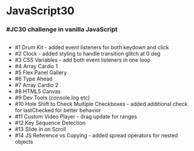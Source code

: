 ﻿# JavaScript30

### #JC30 challenge in vanilla JavaScript

##

-   #1 Drum Kit - added event listeners for both keydown and click
-   #2 Clock - added styling to handle transition glitch at 0 deg
-   #3 CSS Variables - add both event listeners in one loop
-   #4 Array Cardio 1
-   #5 Flex Panel Gallery
-   #6 Type Ahead
-   #7 Array Cardio 2
-   #8 HTML5 Canvas
-   #9 Dev Tools (console.log etc)
-   #10 Hole Shift to Check Multiple Checkboxes - added additional check for lastChecked for better behavior
-   #11 Custom Video Player - drag update for ranges
-   #12 Key Sequence Detection
-   #13 Slide in on Scroll
-   #14 JS Reference vs Copying - added spread operators for nested objects
